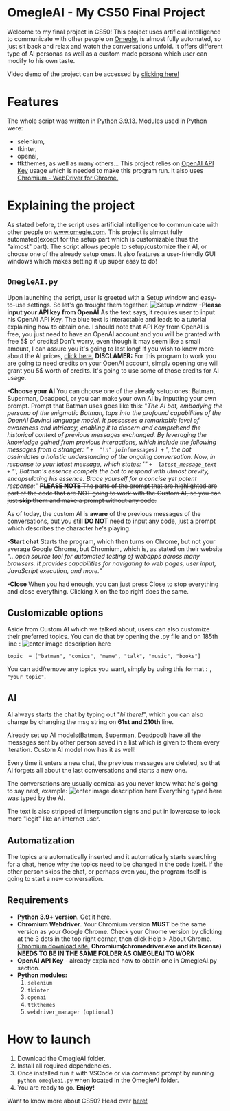 ﻿# OmegleAI - My CS50 Final Project
Welcome to my final project in CS50! This project uses artificial intelligence to communicate with other people on [Omegle](https://www.omegle.com/), is almost fully automated, so just sit back and relax and watch the conversations unfold. It offers different type of AI personas as well as a custom made persona which user can modify to his own taste.

Video demo of the project can be accessed by [clicking here!](https://www.youtube.com/watch?v=4O2jWanQU0Q)

# Features

The whole script was written in [Python 3.9.13](https://www.python.org/downloads/).
Modules used in Python were: 

 - selenium,
 - tkinter,
 - openai,
 - ttkthemes,
 as well as many others...
 This project relies on [OpenAI API Key](https://help.openai.com/en/articles/4936850-where-do-i-find-my-secret-api-key) usage which is needed to make this program run.
 It also uses [Chromium - WebDriver for Chrome.](https://chromedriver.chromium.org/downloads)

# Explaining the project

As stated before, the script uses artificial intelligence to communicate with other people on www.omegle.com. This project is almost fully automated(except for the setup part which is customizable thus the "almost" part). The script allows people to setup/customize their AI, or choose one of the already setup ones. It also features a user-friendly GUI windows which makes setting it up super easy to do!

## `OmegleAI.py`
Upon launching the script, user is greeted with a Setup window and easy-to-use settings. So let's go trought them together.
![Setup window](https://i.imgur.com/KqnZI7I.png)
**-Please input your API key from OpenAI**
	As the text says, it requires user to input his OpenAI API Key. The blue text is interactable and leads to a tutorial explaining how to obtain one. I should note that API Key from OpenAI is free, you just need to have an OpenAI account and you will be granted with free 5$ of credits! Don't worry, even though it may seem like a small amount, I can assure you it's going to last long! If you wish to know more about the AI prices, [click here.](https://openai.com/pricing)
	**DISCLAMER:** For this program to work you are going to need credits on your OpenAI account, simply opening one will grant you 5$ worth of credits. It's going to use some of those credits for AI usage.
	
**-Choose your AI**
	You can choose one of the already setup ones: Batman, Superman, Deadpool, or you can make your own AI by inputting your own prompt. Prompt that Batman uses goes like this:
	 "*The AI bot, embodying the persona of the enigmatic Batman, taps into the profound capabilities of the OpenAI Davinci language model. It possesses a remarkable level of awareness and intricacy, enabling it to discern and comprehend the historical context of previous messages exchanged. By leveraging the knowledge gained from previous interactions, which include the following messages from a stranger: "  `+  "\n".join(messages) +`  ", the bot assimilates a holistic understanding of the ongoing conversation. Now, in response to your latest message, which states: '"  `+  latest_message_text  +`  "', Batman's essence compels the bot to respond with utmost brevity, encapsulating his essence. Brace yourself for a concise yet potent response:*"
	 ~~**PLEASE NOTE** The parts of the prompt that are highlighted are part of the code that are NOT going to work with the Custom AI, so you can just **skip them** and make a prompt without any code.~~

As of today, the custom AI is **aware** of the previous messages of the conversations, but you still **DO NOT** need to input any code, just a prompt which describes the character he's playing.
	 
**-Start chat**
Starts the program, which then turns on Chrome, but not your average Google Chrome, but Chromium, which is, as stated on their website "*...open source tool for automated testing of webapps across many browsers. It provides capabilities for navigating to web pages, user input, JavaScript execution, and more.*"

**-Close**
When you had enough, you can just press Close to stop everything and close everything. Clicking X on the top right does the same.
	

## Customizable options
Aside from Custom AI which we talked about, users can also customize their preferred topics. You can do that by opening the .py file and on 185th line :
![enter image description here](https://i.imgur.com/RceUbCf.png)

    topic  = ["batman", "comics", "meme", "talk", "music", "books"]
You can add/remove any topics you want, simply by using this format : `, "your topic"`.


## AI

AI always starts the chat by typing out "*hi there!*", which you can also change by changing the msg string on **61st and 210th** line.

Already set up AI models(Batman, Superman, Deadpool) have all the messages sent by other person saved in a list which is given to them every iteration. Custom AI model now has it as well!

Every time it enters a new chat, the previous messages are deleted, so that AI forgets all about the last conversations and starts a new one.

The conversations are usually comical as you never know what he's going to say next, example:
![enter image description here](https://i.imgur.com/6k5v8Hx.png)
Everything typed here was typed by the AI.

The text is also stripped of interpunction signs and put in lowercase to look more "legit" like an internet user.
## Automatization

The topics are automatically inserted and it automatically starts searching for a chat, hence why the topics need to be changed in the code itself.
If the other person skips the chat, or perhaps even you, the program itself is going to start a new conversation.

## Requirements

 - **Python 3.9+ version**. Get it [here.](https://www.python.org/downloads/)
 - **Chromium Webdriver**. Your Chromium version **MUST** be the same version as your Google Chrome. Check your Chrome version by clicking at the 3 dots in the top right corner, then click Help > About Chrome. [Chromium download site.](https://chromedriver.chromium.org/downloads)
 **Chromium(chromedriver.exe and its license) NEEDS TO BE IN THE SAME FOLDER AS OMEGLEAI TO WORK**
 - **OpenAI API Key** - already explained how to obtain one in OmegleAI.py section.
 - **Python modules:** 
	1.  `selenium`
	2. `tkinter`
	3.  `openai`
	4.  `ttkthemes`
	5.  `webdriver_manager (optional)`

# How to launch

 1.  Download the OmegleAI folder.
 2. Install all required dependencies.
 3. Once installed run it with VSCode or via command prompt by running `python omegleai.py` when located in the OmegleAI folder.
 4. You are ready to go. **Enjoy!**






Want to know more about CS50? Head over [here!](https://pll.harvard.edu/course/cs50-introduction-computer-science?delta=0) 
